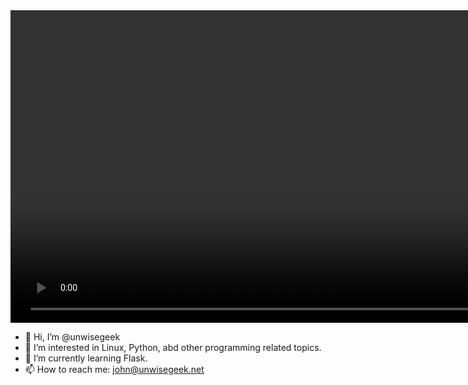 <video width="1500" height="500" autoplay loop muted playsinline src="https://raw.githubusercontent.com/unwisegeek/unwisegeek/main/header.mp4" type="video/mp4">
	<img src="https://raw.githubusercontent.com/unwisegeek/unwisegeek/main/header-opt.gif" height="500" width="1500" alt="John Madon. Software Developer. Linux Geek">
</video>

- 👋 Hi, I’m @unwisegeek
- 👀 I’m interested in Linux, Python, abd other programming related topics.
- 🌱 I’m currently learning Flask.
- 📫 How to reach me: john@unwisegeek.net 

<!---
unwisegeek/unwisegeek is a ✨ special ✨ repository because its `README.md` (this file) appears on your GitHub profile.
You can click the Preview link to take a look at your changes.
--->
